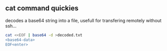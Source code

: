 ## cat command quickies

decodes a base64 string into a file, usefull for transfering remotely without ssh...

```sh
cat <<EOF | base64 -d >decoded.txt
<base64-data>
EOF<enter>
```
